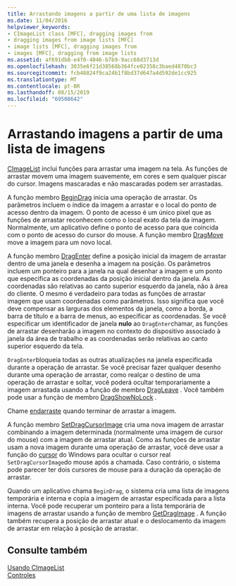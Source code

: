 ```yaml
---
title: Arrastando imagens a partir de uma lista de imagens
ms.date: 11/04/2016
helpviewer_keywords:
- CImageList class [MFC], dragging images from
- dragging images from image lists [MFC]
- image lists [MFC], dragging images from
- images [MFC], dragging from image lists
ms.assetid: af691db8-e4f0-4046-b7b9-9acc68d3713d
ms.openlocfilehash: 3035e6f21d38568b364fce02358c3baed4870bc3
ms.sourcegitcommit: fcb48824f9ca24b1f8bd37d647a4d592de1cc925
ms.translationtype: MT
ms.contentlocale: pt-BR
ms.lasthandoff: 08/15/2019
ms.locfileid: "69508642"
---
```

# <a name="dragging-images-from-an-image-list"></a>Arrastando imagens a partir de uma lista de imagens

[CImageList](../mfc/reference/cimagelist-class.md) inclui funções para arrastar uma imagem na tela. As funções de arrastar movem uma imagem suavemente, em cores e sem qualquer piscar do cursor. Imagens mascaradas e não mascaradas podem ser arrastadas.

A função membro [BeginDrag](../mfc/reference/cimagelist-class.md#begindrag) inicia uma operação de arrastar. Os parâmetros incluem o índice da imagem a arrastar e o local do ponto de acesso dentro da imagem. O ponto de acesso é um único pixel que as funções de arrastar reconhecem como o local exato da tela da imagem. Normalmente, um aplicativo define o ponto de acesso para que coincida com o ponto de acesso do cursor do mouse. A função membro [DragMove](../mfc/reference/cimagelist-class.md#dragmove) move a imagem para um novo local.

A função membro [DragEnter](../mfc/reference/cimagelist-class.md#dragenter) define a posição inicial da imagem de arrastar dentro de uma janela e desenha a imagem na posição. Os parâmetros incluem um ponteiro para a janela na qual desenhar a imagem e um ponto que especifica as coordenadas da posição inicial dentro da janela. As coordenadas são relativas ao canto superior esquerdo da janela, não à área do cliente. O mesmo é verdadeiro para todas as funções de arrastar imagem que usam coordenadas como parâmetros. Isso significa que você deve compensar as larguras dos elementos da janela, como a borda, a barra de título e a barra de menus, ao especificar as coordenadas. Se você especificar um identificador de janela **nulo** ao `DragEnter`chamar, as funções de arrastar desenharão a imagem no contexto do dispositivo associado à janela da área de trabalho e as coordenadas serão relativas ao canto superior esquerdo da tela.

`DragEnter`bloqueia todas as outras atualizações na janela especificada durante a operação de arrastar. Se você precisar fazer qualquer desenho durante uma operação de arrastar, como realçar o destino de uma operação de arrastar e soltar, você poderá ocultar temporariamente a imagem arrastada usando a função de membro [DragLeave](../mfc/reference/cimagelist-class.md#dragleave) . Você também pode usar a função de membro [DragShowNoLock](../mfc/reference/cimagelist-class.md#dragshownolock) .

Chame [endarraste](../mfc/reference/cimagelist-class.md#enddrag) quando terminar de arrastar a imagem.

A função membro [SetDragCursorImage](../mfc/reference/cimagelist-class.md#setdragcursorimage) cria uma nova imagem de arrastar combinando a imagem determinada (normalmente uma imagem de cursor do mouse) com a imagem de arrastar atual. Como as funções de arrastar usam a nova imagem durante uma operação de arrastar, você deve usar a função do [cursor](/windows/win32/api/winuser/nf-winuser-showcursor) do Windows para ocultar o cursor real `SetDragCursorImage`do mouse após a chamada. Caso contrário, o sistema pode parecer ter dois cursores de mouse para a duração da operação de arrastar.

Quando um aplicativo chama `BeginDrag`, o sistema cria uma lista de imagens temporária e interna e copia a imagem de arrastar especificada para a lista interna. Você pode recuperar um ponteiro para a lista temporária de imagens de arrastar usando a função de membro [GetDragImage](../mfc/reference/cimagelist-class.md#getdragimage) . A função também recupera a posição de arrastar atual e o deslocamento da imagem de arrastar em relação à posição de arrastar.

## <a name="see-also"></a>Consulte também

[Usando CImageList](../mfc/using-cimagelist.md)<br/>
[Controles](../mfc/controls-mfc.md)
